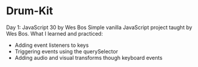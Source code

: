 # Drum-Kit

Day 1: JavaScript 30 by Wes Bos
Simple vanilla JavaScript project taught by Wes Bos.
What I learned and practiced:
- Adding event listeners to keys
- Triggering events using the querySelector
- Adding audio and visual transforms though keyboard events
